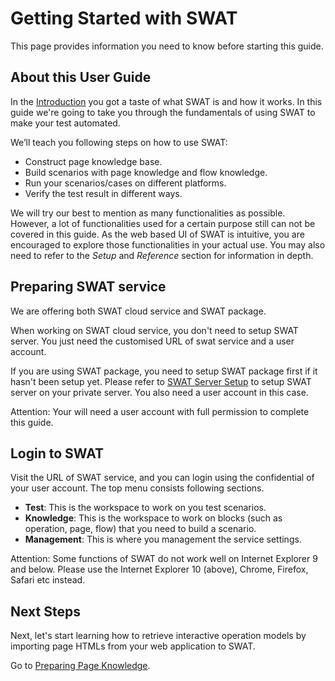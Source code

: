Getting Started with SWAT
===

This page provides information you need to know before starting this guide.

About this User Guide
---

In the [Introduction](index.md) you got a taste of what SWAT is and how it works. In this guide we're going to take you through the fundamentals of using SWAT to make your test automated.

We’ll teach you following steps on how to use SWAT:

* Construct page knowledge base.
* Build scenarios with page knowledge and flow knowledge.
* Run your scenarios/cases on different platforms.
* Verify the test result in different ways.

We will try our best to mention as many functionalities as possible. However, a lot of functionalities used for a certain purpose still can not be covered in this guide. As the web based UI of SWAT is intuitive, you are encouraged to explore those functionalities in your actual use. You may also need to refer to the *Setup* and *Reference* section for information in depth.

Preparing SWAT service
---

We are offering both SWAT cloud service and SWAT package.

When working on SWAT cloud service, you don't need to setup SWAT server. You just need the customised URL of swat service and a user account.

If you are using SWAT package, you need to setup SWAT package first if it hasn't been setup yet. Please refer to [SWAT Server Setup](setup_swat.md) to setup SWAT server on your private server. You also need a user account in this case.

Attention: Your will need a user account with full permission to complete this guide.

Login to SWAT
---

Visit the URL of SWAT service, and you can login using the confidential of your user account. The top menu consists following sections.

* **Test**: This is the workspace to work on you test scenarios.
* **Knowledge**: This is the workspace to work on blocks (such as operation, page, flow) that you need to build a scenario.
* **Management**: This is where you management the service settings.

Attention: Some functions of SWAT do not work well on Internet Explorer 9 and below. Please use the Internet Explorer 10 (above), Chrome, Firefox, Safari etc instead.

Next Steps
----

Next, let's start learning how to retrieve interactive operation models by importing page HTMLs from your web application to SWAT.

Go to [Preparing Page Knowledge](guide_knowledge.md).